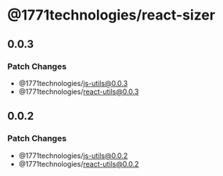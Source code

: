 # @1771technologies/react-sizer

## 0.0.3

### Patch Changes

- @1771technologies/js-utils@0.0.3
- @1771technologies/react-utils@0.0.3

## 0.0.2

### Patch Changes

- @1771technologies/js-utils@0.0.2
- @1771technologies/react-utils@0.0.2
